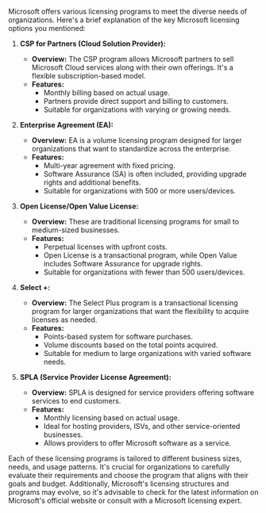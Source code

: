 Microsoft offers various licensing programs to meet the diverse needs of organizations. Here's a brief explanation of the key Microsoft licensing options you mentioned:

1. **CSP for Partners (Cloud Solution Provider):**
   - **Overview:** The CSP program allows Microsoft partners to sell Microsoft Cloud services along with their own offerings. It's a flexible subscription-based model.
   - **Features:**
     - Monthly billing based on actual usage.
     - Partners provide direct support and billing to customers.
     - Suitable for organizations with varying or growing needs.

2. **Enterprise Agreement (EA):**
   - **Overview:** EA is a volume licensing program designed for larger organizations that want to standardize across the enterprise.
   - **Features:**
     - Multi-year agreement with fixed pricing.
     - Software Assurance (SA) is often included, providing upgrade rights and additional benefits.
     - Suitable for organizations with 500 or more users/devices.

3. **Open License/Open Value License:**
   - **Overview:** These are traditional licensing programs for small to medium-sized businesses.
   - **Features:**
     - Perpetual licenses with upfront costs.
     - Open License is a transactional program, while Open Value includes Software Assurance for upgrade rights.
     - Suitable for organizations with fewer than 500 users/devices.

4. **Select +:**
   - **Overview:** The Select Plus program is a transactional licensing program for larger organizations that want the flexibility to acquire licenses as needed.
   - **Features:**
     - Points-based system for software purchases.
     - Volume discounts based on the total points acquired.
     - Suitable for medium to large organizations with varied software needs.

5. **SPLA (Service Provider License Agreement):**
   - **Overview:** SPLA is designed for service providers offering software services to end customers.
   - **Features:**
     - Monthly licensing based on actual usage.
     - Ideal for hosting providers, ISVs, and other service-oriented businesses.
     - Allows providers to offer Microsoft software as a service.

Each of these licensing programs is tailored to different business sizes, needs, and usage patterns. It's crucial for organizations to carefully evaluate their requirements and choose the program that aligns with their goals and budget. Additionally, Microsoft's licensing structures and programs may evolve, so it's advisable to check for the latest information on Microsoft's official website or consult with a Microsoft licensing expert.
